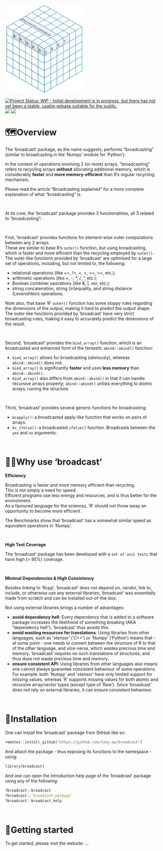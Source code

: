 
 [<img src="man/figures/logo.png" width="250" />](https://github.com/tony-aw/broadcast)
         <!-- badges: start -->

[![Project Status: WIP - Initial development is in progress, but there
has not yet been a stable, usable release suitable for the
public.](https://www.repostatus.org/badges/latest/wip.svg)](https://www.repostatus.org/#wip)
[![](https://img.shields.io/badge/lifecycle-experimental-orange.svg)](https://lifecycle.r-lib.org/articles/stages.html#experimental)
[![](https://img.shields.io/badge/ORCID-0000--0001--9498--8379-green.svg)](https://orcid.org/0000-0001-9498-8379)

<!-- badges: end -->

# 🗺️Overview

The ‘broadcast’ package, as the name suggests, performs “broadcasting”
(similar to broadcasting in the ‘Numpy’ module for ‘Python’).

In the context of operations involving 2 (or more) arrays,
“broadcasting” refers to recycling arrays **without** allocating
additional memory, which is considerably **faster** and **more
memory-efficient** than R’s regular recycling mechanism.

Please read the article “Broadcasting explained” for a more complete
explanation of what “broadcasting” is.

 

At its core, the ‘broadcast’ package provides 3 functionalities, all 3
related to “broadcasting”:

 

First, ‘broadcast’ provides functions for element-wise outer
computations between any 2 arrays.  
These are similar to base R’s `outer()` function, but using
broadcasting, which is faster and more efficient than the recycling
employed by `outer()`.  
The outer-like functions provided by ‘broadcast’ are optimised for a
large set of operations, including, but not limited to, the following:

- relational operations (like ==, !=, \<, \>, \<=, \>=, etc.);
- arithmetic operations (like +, -, \*, /, ^, etc.);
- Boolean combiner operations (like &, \|, xor, etc.);
- string concatenation, string (in)equality, and string distance
  (Levenshtein) operations.

Note also, that base ‘R’ `outer()` function has some sloppy rules
regarding the dimensions of the output, making it hard to predict the
output shape.  
The outer-like functions provided by ‘broadcast’ have very strict
broadcasting rules, making it easy to accurately predict the dimensions
of the result.

 

Second, ‘broadcast’ provides the `bind_array()` function, which is an
broadcasted and enhanced form of the fantastic `abind::abind()`
function:

- `bind_array()` allows for broadcasting (obviously), whereas
  `abind::abind()` does not.
- `bind_array()` is significantly **faster** and uses **less memory**
  than `abind::abind()`.
- `bind_array()` also differs from `abind::abind()` in that it can
  handle recursive arrays properly; `abind::abind()` unlists everything
  to atomic arrays, ruining the structure.

 

Third, ‘broadcast’ provides several generic functions for broadcasting:

- `bcapply()`: a broadcasted apply-like function that works on pairs of
  arrays.
- `bc_ifelse()`: a broadcasted `ifelse()` function. Broadcasts between
  the `yes` and `no` arguments.

 

# 🤷🏽Why use ‘broadcast’

**Efficiency**

Broadcasting is faster and more memory efficient than recycling.  
This is not simply a need for speed.  
Efficient programs use less energy and resources, and is thus better for
the environment.  
As a favoured language for the sciences, ‘R’ should not throw away an
opportunity to become more efficient.

The Benchmarks show that ‘broadcast’ has a somewhat similar speed as
equivalent operations in ‘Numpy’.

 

**High Test Coverage**

The ‘broadcast’ package has been developed with a `set of unit tests`
that have high (\> 95%) coverage.

 

**Minimal Dependencies & High Consistency**

Besides linking to ‘Rcpp’, ‘broadcast’ does not depend on, vendor, link
to, include, or otherwise use any external libraries; ‘broadcast’ was
essentially made from scratch and can be installed out-of-the-box.

Not using external libraries brings a number of advantages:

- **avoid dependency hell**: Every dependency that is added to a
  software package increases the likelihood of something breaking (AKA
  “dependency hell”). ‘broadcast’ thus avoids this.
- **avoid wasting resources for translations**: Using libraries from
  other languages, such as ‘xtensor’ (‘C++’) or ‘Numpy’ (‘Python’) means
  that - at some point - one needs to convert between the structure of R
  to that of the other language, and vice-versa, which wastes precious
  time and memory. ‘broadcast’ requires no such translations of
  structures, and thus does not waste precious time and memory.
- **ensure consistent API**: Using libraries from other languages also
  means one cannot always guarantee consistent behaviour of some
  operations. For example: both ‘Numpy’ and ‘xtensor’ have only limited
  support for missing values, whereas ‘R’ supports missing values for
  both atomic and recursive array/vector types (except type of ‘Raw’).
  Since ‘broadcast’ does not rely on external libraries, it can ensure
  consistent behaviour.

 

# 🔧Installation

One can install the ‘broadcast’ package from GitHub like so:

``` r
remotes::install_github("https://github.com/tony-aw/broadcast")
```

And attach the package - thus exposing its functions to the namespace -
using:

``` r
library(broadcast)
```

And one can open the introduction help page of the ‘broadcast’ package
using any of the following:

``` r
?broadcast::broadcast
?broadcast::`broadcast-package`
?broadcast::broadcast_help
```

 

# 🚀Getting started

To get started, please visit the website: …

 
